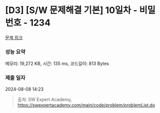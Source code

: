 # [D3] [S/W 문제해결 기본] 10일차 - 비밀번호 - 1234 

[문제 링크](https://swexpertacademy.com/main/code/problem/problemDetail.do?contestProbId=AV14_DEKAJcCFAYD) 

### 성능 요약

메모리: 19,272 KB, 시간: 135 ms, 코드길이: 813 Bytes

### 제출 일자

2024-08-08 14:23



> 출처: SW Expert Academy, https://swexpertacademy.com/main/code/problem/problemList.do
